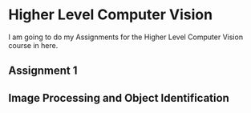 # Higher Level Computer Vision

I am going to do my Assignments for the Higher Level Computer Vision course in here.

## Assignment 1
## Image Processing and Object Identification
